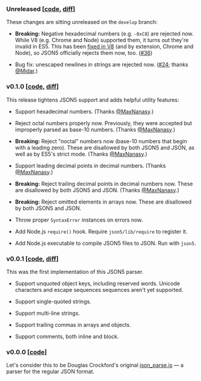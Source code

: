 ### Unreleased [[code][cNew], [diff][dNew]]

[cNew]: https://github.com/aseemk/json5/tree/develop
[dNew]: https://github.com/aseemk/json5/compare/master...develop

These changes are sitting unreleased on the `develop` branch:

- **Breaking:** Negative hexadecimal numbers (e.g. `-0xC8`) are rejected now.
  While V8 (e.g. Chrome and Node) supported them, it turns out they're invalid
  in ES5. This has been [fixed in V8][v8-hex-fix] (and by extension, Chrome
  and Node), so JSON5 officially rejects them now, too. ([#36][])

[v8-hex-fix]: http://code.google.com/p/v8/issues/detail?id=2240
[#36]: https://github.com/aseemk/json5/issues/36

- Bug fix: unescaped newlines in strings are rejected now. ([#24][]; thanks
  [@Midar][].)

[#24]: https://github.com/aseemk/json5/issues/24

### v0.1.0 [[code][c0.1.0], [diff][d0.1.0]]

[c0.1.0]: https://github.com/aseemk/json5/tree/v0.1.0
[d0.1.0]: https://github.com/aseemk/json5/compare/v0.0.1...v0.1.0

This release tightens JSON5 support and adds helpful utility features:

- Support hexadecimal numbers. (Thanks [@MaxNanasy][].)

- Reject octal numbers properly now. Previously, they were accepted but
  improperly parsed as base-10 numbers. (Thanks [@MaxNanasy][].)

- **Breaking:** Reject "noctal" numbers now (base-10 numbers that begin with a
  leading zero). These are disallowed by both JSON5 and JSON, as well as by
  ES5's strict mode. (Thanks [@MaxNanasy][].)

- Support leading decimal points in decimal numbers. (Thanks [@MaxNanasy][].)

- **Breaking:** Reject trailing decimal points in decimal numbers now. These
  are disallowed by both JSON5 and JSON. (Thanks [@MaxNanasy][].)
  
- **Breaking:** Reject omitted elements in arrays now. These are disallowed by
  both JSON5 and JSON.

- Throw proper `SyntaxError` instances on errors now.

- Add Node.js `require()` hook. Require `json5/lib/require` to register it.

- Add Node.js executable to compile JSON5 files to JSON. Run with `json5`.

### v0.0.1 [[code][c0.0.1], [diff][d0.0.1]]

[c0.0.1]: https://github.com/aseemk/json5/tree/v0.0.1
[d0.0.1]: https://github.com/aseemk/json5/compare/v0.0.0...v0.0.1

This was the first implementation of this JSON5 parser.

- Support unquoted object keys, including reserved words. Unicode characters
  and escape sequences sequences aren't yet supported.

- Support single-quoted strings.

- Support multi-line strings.

- Support trailing commas in arrays and objects.

- Support comments, both inline and block.

### v0.0.0 [[code](https://github.com/aseemk/json5/tree/v0.0.0)]

Let's consider this to be Douglas Crockford's original [json_parse.js][] — a
parser for the regular JSON format.

[json_parse.js]: https://github.com/douglascrockford/JSON-js/blob/master/json_parse.js

[@MaxNanasy]: https://github.com/MaxNanasy
[@Midar]: https://github.com/Midar
